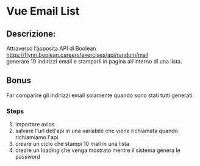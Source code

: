 # Vue Email List

## **Descrizione:**
Attraverso l’apposita API di Boolean <br>
https://flynn.boolean.careers/exercises/api/random/mail <br>
generare 10 indirizzi email e stamparli in pagina all’interno di una lista.
## **Bonus**
Far comparire gli indirizzi email solamente quando sono stati tutti generati.


### Steps

1. importare axios
2. salvare l'url dell'api in una variabile che viene richiamata quando richiamiamo l'api
3. creare un ciclo che stampi 10 mail in una lista
4. creare un loading che venga mostrato mentre il sistema genera le password